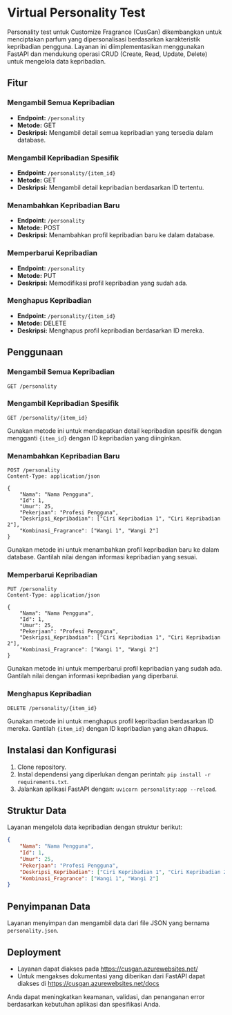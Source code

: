 # Virtual Personality Test

Personality test untuk Customize Fragrance (CusGan) dikembangkan untuk menciptakan parfum yang dipersonalisasi berdasarkan karakteristik kepribadian pengguna. Layanan ini diimplementasikan menggunakan FastAPI dan mendukung operasi CRUD (Create, Read, Update, Delete) untuk mengelola data kepribadian.

## Fitur

### Mengambil Semua Kepribadian
- **Endpoint:** `/personality`
- **Metode:** GET
- **Deskripsi:** Mengambil detail semua kepribadian yang tersedia dalam database.

### Mengambil Kepribadian Spesifik
- **Endpoint:** `/personality/{item_id}`
- **Metode:** GET
- **Deskripsi:** Mengambil detail kepribadian berdasarkan ID tertentu.

### Menambahkan Kepribadian Baru
- **Endpoint:** `/personality`
- **Metode:** POST
- **Deskripsi:** Menambahkan profil kepribadian baru ke dalam database.

### Memperbarui Kepribadian
- **Endpoint:** `/personality`
- **Metode:** PUT
- **Deskripsi:** Memodifikasi profil kepribadian yang sudah ada.

### Menghapus Kepribadian
- **Endpoint:** `/personality/{item_id}`
- **Metode:** DELETE
- **Deskripsi:** Menghapus profil kepribadian berdasarkan ID mereka.

## Penggunaan

### Mengambil Semua Kepribadian
```http
GET /personality
```

### Mengambil Kepribadian Spesifik
```http
GET /personality/{item_id}
```
Gunakan metode ini untuk mendapatkan detail kepribadian spesifik dengan mengganti `{item_id}` dengan ID kepribadian yang diinginkan.

### Menambahkan Kepribadian Baru
```http
POST /personality
Content-Type: application/json

{
    "Nama": "Nama Pengguna",
    "Id": 1,
    "Umur": 25,
    "Pekerjaan": "Profesi Pengguna",
    "Deskripsi_Kepribadian": ["Ciri Kepribadian 1", "Ciri Kepribadian 2"],
    "Kombinasi_Fragrance": ["Wangi 1", "Wangi 2"]
}
```
Gunakan metode ini untuk menambahkan profil kepribadian baru ke dalam database. Gantilah nilai dengan informasi kepribadian yang sesuai.

### Memperbarui Kepribadian
```http
PUT /personality
Content-Type: application/json

{
    "Nama": "Nama Pengguna",
    "Id": 1,
    "Umur": 25,
    "Pekerjaan": "Profesi Pengguna",
    "Deskripsi_Kepribadian": ["Ciri Kepribadian 1", "Ciri Kepribadian 2"],
    "Kombinasi_Fragrance": ["Wangi 1", "Wangi 2"]
}
```
Gunakan metode ini untuk memperbarui profil kepribadian yang sudah ada. Gantilah nilai dengan informasi kepribadian yang diperbarui.

### Menghapus Kepribadian
```http
DELETE /personality/{item_id}
```
Gunakan metode ini untuk menghapus profil kepribadian berdasarkan ID mereka. Gantilah `{item_id}` dengan ID kepribadian yang akan dihapus.

## Instalasi dan Konfigurasi

1. Clone repository.
2. Instal dependensi yang diperlukan dengan perintah: `pip install -r requirements.txt`.
3. Jalankan aplikasi FastAPI dengan: `uvicorn personality:app --reload`.

## Struktur Data

Layanan mengelola data kepribadian dengan struktur berikut:
```json
{
    "Nama": "Nama Pengguna",
    "Id": 1,
    "Umur": 25,
    "Pekerjaan": "Profesi Pengguna",
    "Deskripsi_Kepribadian": ["Ciri Kepribadian 1", "Ciri Kepribadian 2"],
    "Kombinasi_Fragrance": ["Wangi 1", "Wangi 2"]
}
```

## Penyimpanan Data

Layanan menyimpan dan mengambil data dari file JSON yang bernama `personality.json`.

## Deployment

- Layanan dapat diakses pada https://cusgan.azurewebsites.net/
- Untuk mengakses dokumentasi yang diberikan dari FastAPI dapat diakses di https://cusgan.azurewebsites.net/docs

Anda dapat meningkatkan keamanan, validasi, dan penanganan error berdasarkan kebutuhan aplikasi dan spesifikasi Anda.
```
